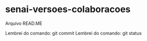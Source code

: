 # senai-versoes-colaboracoes

Arquivo READ.ME

Lembrei do comando: git commit
Lembrei do comando: git status
